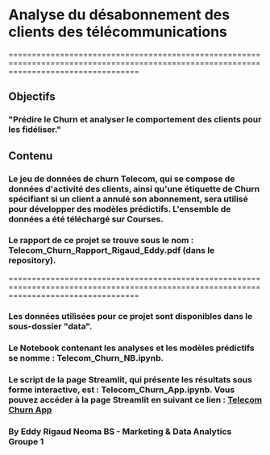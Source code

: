 # Analyse du désabonnement des clients des télécommunications
========================================================================================================================================

## Objectifs
### "Prédire le Churn et analyser le comportement des clients pour les fidéliser."
## Contenu
### Le jeu de données de churn Telecom, qui se compose de données d'activité des clients, ainsi qu'une étiquette de Churn spécifiant si un client a annulé son abonnement, sera utilisé pour développer des modèles prédictifs. L'ensemble de données a été téléchargé sur Courses.
### Le rapport de ce projet se trouve sous le nom : Telecom_Churn_Rapport_Rigaud_Eddy.pdf (dans le repository).

========================================================================================================================================
### Les données utilisées pour ce projet sont disponibles dans le sous-dossier "data".

### Le Notebook contenant les analyses et les modèles prédictifs se nomme : Telecom_Churn_NB.ipynb.

### Le script de la page Streamlit, qui présente les résultats sous forme interactive, est : Telecom_Churn_App.ipynb. Vous pouvez accéder à la page Streamlit en suivant ce lien : [Telecom Churn App ](https://hakini-telecom-churn-telecom-churn-app-tsudjz.streamlit.app/)
 

### By Eddy Rigaud Neoma BS - Marketing & Data Analytics Groupe 1